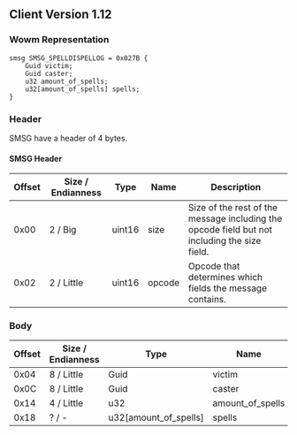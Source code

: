 ## Client Version 1.12

### Wowm Representation
```rust,ignore
smsg SMSG_SPELLDISPELLOG = 0x027B {
    Guid victim;    
    Guid caster;    
    u32 amount_of_spells;    
    u32[amount_of_spells] spells;    
}
```
### Header
SMSG have a header of 4 bytes.

#### SMSG Header
| Offset | Size / Endianness | Type   | Name   | Description |
| ------ | ----------------- | ------ | ------ | ----------- |
| 0x00   | 2 / Big           | uint16 | size   | Size of the rest of the message including the opcode field but not including the size field.|
| 0x02   | 2 / Little        | uint16 | opcode | Opcode that determines which fields the message contains.|
### Body
| Offset | Size / Endianness | Type | Name | Description |
| ------ | ----------------- | ---- | ---- | ----------- |
| 0x04 | 8 / Little | Guid | victim |  |
| 0x0C | 8 / Little | Guid | caster |  |
| 0x14 | 4 / Little | u32 | amount_of_spells |  |
| 0x18 | ? / - | u32[amount_of_spells] | spells |  |
